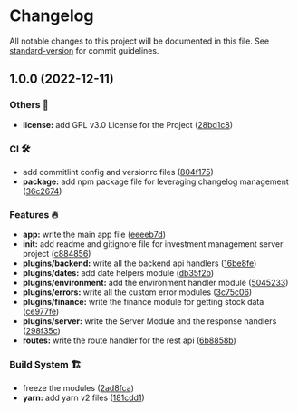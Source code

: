 # Changelog

All notable changes to this project will be documented in this file. See [standard-version](https://github.com/conventional-changelog/standard-version) for commit guidelines.

## 1.0.0 (2022-12-11)


### Others 🔧

* **license:** add GPL v3.0 License for the Project ([28bd1c8](https://github.com/tks18/investment-management-server/commit/28bd1c82bc39bde57e6813ac85c2da835ea949cf))


### CI 🛠

* add commitlint config and versionrc files ([804f175](https://github.com/tks18/investment-management-server/commit/804f17582958e28319d425024ab17963dd34c84a))
* **package:** add npm package file for leveraging changelog management ([36c2674](https://github.com/tks18/investment-management-server/commit/36c267409d3727d57e6a8d4224056f14ffa69ae1))


### Features 🔥

* **app:** write the main app file ([eeeeb7d](https://github.com/tks18/investment-management-server/commit/eeeeb7de1409e9153653004a80a482f5d4948caa))
* **init:** add readme and gitignore file for investment management server project ([c884856](https://github.com/tks18/investment-management-server/commit/c884856b46eaf9b2f0505df5acfe255908505ee1))
* **plugins/backend:** write all the backend api handlers ([16be8fe](https://github.com/tks18/investment-management-server/commit/16be8fe047a7e3c10847014d3e7ef8fc03df8ec0))
* **plugins/dates:** add date helpers module ([db35f2b](https://github.com/tks18/investment-management-server/commit/db35f2b7780e9fe6a15fccd6175d883f2db89584))
* **plugins/environment:** add the environment handler module ([5045233](https://github.com/tks18/investment-management-server/commit/5045233de092920a8218d057ef5771e990568dfb))
* **plugins/errors:** write all the custom error modules ([3c75c06](https://github.com/tks18/investment-management-server/commit/3c75c06a31ae00688ec2d68b774587daf16ba556))
* **plugins/finance:** write the finance module for getting stock data ([ce977fe](https://github.com/tks18/investment-management-server/commit/ce977fef981ad19f15ac32dc9651c963fb992bff))
* **plugins/server:** write the Server Module and the response handlers ([298f35c](https://github.com/tks18/investment-management-server/commit/298f35c81ad117c35013ba21c2dd7d92bf5e87a8))
* **routes:** write the route handler for the rest api ([6b8858b](https://github.com/tks18/investment-management-server/commit/6b8858be29be8a5bccf553f66de02a48c8ea5753))


### Build System 🏗

* freeze the modules ([2ad8fca](https://github.com/tks18/investment-management-server/commit/2ad8fca02da3aa8d4f7cc93c411d4cb2c945ada0))
* **yarn:** add yarn v2 files ([181cdd1](https://github.com/tks18/investment-management-server/commit/181cdd1190c1c9b08d3bb21b59255326618e2a29))
